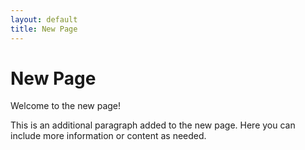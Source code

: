 ```yaml
---
layout: default
title: New Page
---
```


# New Page

Welcome to the new page!

This is an additional paragraph added to the new page. Here you can include more information or content as needed.
